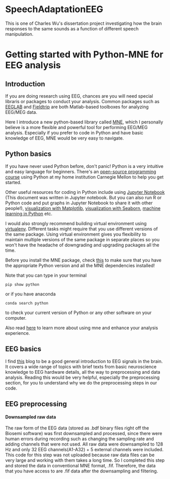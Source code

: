 # SpeechAdaptationEEG

This is one of Charles Wu's dissertation project investigating how the brain responses to the same sounds as a function of different speech manipulation. 

# Getting started with Python-MNE for EEG analysis

## Introduction
If you are doing research using EEG, chances are you will need special libraris or packages to conduct your analysis. Common packages such as [EEGLAB](https://sccn.ucsd.edu/eeglab/index.php) and [Fieldtrip](http://www.fieldtriptoolbox.org/) are both Matlab-based toolboxes for analyzing EEG/MEG data. 

Here I introduce a new python-based library called [MNE](https://mne.tools/stable/index.html), which I personally believe is a more flexible and powerful tool for performing EEG/MEG analysis. Especially if you prefer to code in Python and have basic knowledge of EEG, MNE would be very easy to navigate. 

## Python basics
If you have never used Python before, don't panic! Python is a very intuitive and easy language for beginners. There's an [open-source programming course](https://www.cs.cmu.edu/~112/index.html) using Python at my home institution Carnegie Mellon to help you get started. 

Other useful resources for coding in Python include using [Jupyter Notebook](https://jupyter.org/) (This document was written in Jupyter notebook. But you can also run R or Python code and put graphs in Jupyter Notebook to share it with other people!), [visualization with Matplotlib](https://matplotlib.org/), [visualization with Seaborn](https://seaborn.pydata.org/), [machine learning in Python](https://towardsdatascience.com/beginners-guide-to-machine-learning-with-python-b9ff35bc9c51) etc.

I would also strongly recommend building virtual environment using [virtualenv](https://medium.com/@__pamaron__/understanding-and-use-python-virtualenvs-from-data-scientist-perspective-bfed61faeb3f). Different tasks might require that you use different versions of the same package. Using virtual environment gives you flexibility to maintain multiple versions of the same package in separate places so you won't have the headache of downgrading and upgrading packages all the time. 

Before you install the MNE package, check [this](https://mne.tools/stable/install/mne_python.html) to make sure that you have the appropriate Python version and all the MNE dependencies installed! 

Note that you can type in your terminal

`pip show python`

or if you have anaconda

`conda search python`

to check your current version of Python or any other software on your computer.

Also read [here](https://mne.tools/stable/install/index.html) to learn more about using mne and enhance your analysis experience.  

## EEG basics
I find [this](https://imotions.com/blog/eeg/) blog to be a good general introduction to EEG signals in the brain. It covers a wide range of topics with brief texts from basic neuroscience knowledge to EEG hardware details, all the way to preprocessing and data analysis. Reading this would be very helpful, especially the preprocessing section, for you to understand why we do the preprocessing steps in our code. 

## EEG preprocessing

#### Downsampled raw data
The raw form of the EEG data (stored as .bdf binary files right off the Biosemi software) was first downsampled and processed, since there were human errors during recording such as changing the sampling rate and adding channels that were not used. All raw data were downsampled to 128 Hz and only 32 EEG channels(A1-A32) + 5 external channels were included. This code for this step was not uploaded because raw data files can be very large and working with them takes a long time. So I completed this step and stored the data in conventional MNE format, .fif. Therefore, the data that you have access to are .fif data after the downsampling and filtering. 
